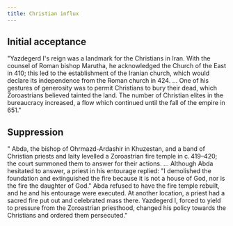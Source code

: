 ```yaml
---
title: Christian influx
---
```


## Initial acceptance
"Yazdegerd I's reign was a landmark for the Christians in Iran. With the counsel of Roman bishop Marutha, he acknowledged the Church of the East in 410; this led to the establishment of the Iranian church, which would declare its independence from the Roman church in 424. ... One of his gestures of generosity was to permit Christians to bury their dead, which Zoroastrians believed tainted the land. The number of Christian elites in the bureaucracy increased, a flow which continued until the fall of the empire in 651."

## Suppression
" Abda, the bishop of Ohrmazd-Ardashir in Khuzestan, and a band of Christian priests and laity levelled a Zoroastrian fire temple in c. 419–420; the court summoned them to answer for their actions. ... Although Abda hesitated to answer, a priest in his entourage replied: "I demolished the foundation and extinguished the fire because it is not a house of God, nor is the fire the daughter of God." Abda refused to have the fire temple rebuilt, and he and his entourage were executed. At another location, a priest had a sacred fire put out and celebrated mass there. Yazdegerd I, forced to yield to pressure from the Zoroastrian priesthood, changed his policy towards the Christians and ordered them persecuted."